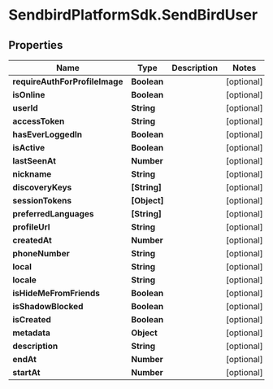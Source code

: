 # SendbirdPlatformSdk.SendBirdUser

## Properties

Name | Type | Description | Notes
------------ | ------------- | ------------- | -------------
**requireAuthForProfileImage** | **Boolean** |  | [optional] 
**isOnline** | **Boolean** |  | [optional] 
**userId** | **String** |  | [optional] 
**accessToken** | **String** |  | [optional] 
**hasEverLoggedIn** | **Boolean** |  | [optional] 
**isActive** | **Boolean** |  | [optional] 
**lastSeenAt** | **Number** |  | [optional] 
**nickname** | **String** |  | [optional] 
**discoveryKeys** | **[String]** |  | [optional] 
**sessionTokens** | **[Object]** |  | [optional] 
**preferredLanguages** | **[String]** |  | [optional] 
**profileUrl** | **String** |  | [optional] 
**createdAt** | **Number** |  | [optional] 
**phoneNumber** | **String** |  | [optional] 
**local** | **String** |  | [optional] 
**locale** | **String** |  | [optional] 
**isHideMeFromFriends** | **Boolean** |  | [optional] 
**isShadowBlocked** | **Boolean** |  | [optional] 
**isCreated** | **Boolean** |  | [optional] 
**metadata** | **Object** |  | [optional] 
**description** | **String** |  | [optional] 
**endAt** | **Number** |  | [optional] 
**startAt** | **Number** |  | [optional] 


